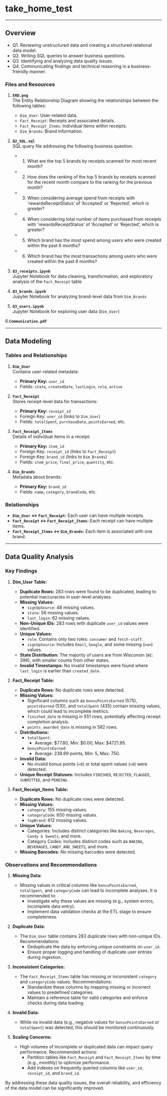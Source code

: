 # take_home_test

---

## Overview
* Q1. Reviewing unstructured data and creating a structured relational data model.
* Q2. Writing SQL queries to answer business questions.
* Q3. Identifying and analyzing data quality issues.
* Q4. Communicating findings and technical reasoning in a business-friendly manner.

### Files and Resources

1. **`ERD.png`**  
   The Entity Relationship Diagram showing the relationships between the following tables:
   - `Dim_User`: User-related data.
   - `Fact_Receipt`: Receipts and associated details.
   - `Fact_Receipt_Items`: Individual items within receipts.
   - `Dim_Brands`: Brand information.

2. **`Q2_SQL.sql`**  
   SQL query file addressing the following business question:
   * 1. What are the top 5 brands by receipts scanned for most recent month?
   * 2. How does the ranking of the top 5 brands by receipts scanned for the recent month compare to the ranking for the previous month?
   * 3. When considering average spend from receipts with 'rewardsReceiptStatus’ of ‘Accepted’ or ‘Rejected’, which is greater?
   * 4. When considering total number of items purchased from receipts with 'rewardsReceiptStatus’ of ‘Accepted’ or ‘Rejected’, which is greater?
   * 5. Which brand has the most spend among users who were created within the past 6 months?
   * 6. Which brand has the most transactions among users who were created within the past 6 months?

4. **`Q3_receipts.ipynb`**  
   Jupyter Notebook for data cleaning, transformation, and exploratory analysis of the `Fact_Receipt` table

5. **`Q3_brands.ipynb`**  
   Jupyter Notebook for analyzing brand-level data from `Dim_Brands` 

6. **`Q3_users.ipynb`**  
   Jupyter Notebook for exploring user data (`Dim_User`)
     
6.**`Communication.pdf`**

---

## Data Modeling

### Tables and Relationships

1. **`Dim_User`**  
   Contains user-related metadata:  
   - **Primary Key:** `user_id`  
   - Fields: `state`, `createdDate`, `lastLogin`, `role`, `active`  

2. **`Fact_Receipt`**  
   Stores receipt-level data for transactions:  
   - **Primary Key:** `receipt_id`  
   - Foreign Key: `user_id` (links to `Dim_User`)  
   - Fields: `totalSpent`, `purchaseDate`, `pointsEarned`, etc.  

3. **`Fact_Receipt_Items`**  
   Details of individual items in a receipt:  
   - **Primary Key:** `item_id`  
   - Foreign Key: `receipt_id` (links to `Fact_Receipt`)  
   - Foreign Key: `brand_id` (links to `Dim_Brands`)  
   - Fields: `item_price`, `final_price`, `quantity`, etc.  

4. **`Dim_Brands`**  
   Metadata about brands:  
   - **Primary Key:** `brand_id`  
   - Fields: `name`, `category`, `brandCode`, etc.  

### Relationships
- **`Dim_User` ↔ `Fact_Receipt`:** Each user can have multiple receipts.
- **`Fact_Receipt` ↔ `Fact_Receipt_Items`:** Each receipt can have multiple items.
- **`Fact_Receipt_Items` ↔ `Dim_Brands`:** Each item is associated with one brand.

---

## Data Quality Analysis

### Key Findings

1. **Dim_User Table:**
   - **Duplicate Rows:** 283 rows were found to be duplicated, leading to potential inaccuracies in user-level analyses.
   - **Missing Values:**
     - `signUpSource`: 48 missing values.
     - `state`: 56 missing values.
     - `last_login`: 62 missing values.
   - **Non-Unique IDs:** 283 rows with duplicate `user_id` values were identified.
   - **Unique Values:**
     - `role`: Contains only two roles: `consumer` and `fetch-staff`.
     - `signUpSource`: Includes `Email`, `Google`, and some missing (`nan`) values.
   - **State Distribution:** The majority of users are from Wisconsin (`WI`: 396), with smaller counts from other states.
   - **Invalid Timestamps:** No invalid timestamps were found where `last_login` is earlier than `created_date`.

2. **Fact_Receipt Table:**
   - **Duplicate Rows:** No duplicate rows were detected.
   - **Missing Values:**
     - Significant columns such as `bonusPointsEarned` (575), `pointsEarned` (510), and `totalSpent` (435) contain missing values, which could lead to incomplete metrics.
     - `finished_date` is missing in 551 rows, potentially affecting receipt completion analysis.
     - `points_awarded_date` is missing in 582 rows.
   - **Distributions:**
     - `totalSpent`:
       - Average: $77.80, Min: $0.00, Max: $4721.95.
     - `bonusPointsEarned`:
       - Average: 238.89 points, Min: 5, Max: 750.
   - **Invalid Data:**
     - No invalid bonus points (`<0`) or total spent values (`<0`) were detected.
   - **Unique Receipt Statuses:** Includes `FINISHED`, `REJECTED`, `FLAGGED`, `SUBMITTED`, and `PENDING`.

3. **Fact_Receipt_Items Table:**
   - **Duplicate Rows:** No duplicate rows were detected.
   - **Missing Values:**
     - `category`: 155 missing values.
     - `categoryCode`: 650 missing values.
     - `topBrand`: 612 missing values.
   - **Unique Values:**
     - Categories: Includes distinct categories like `Baking`, `Beverages`, `Candy & Sweets`, and more.
     - Category Codes: Includes distinct codes such as `BAKING`, `BEVERAGES`, `CANDY_AND_SWEETS`, and more.
   - **Missing Barcodes:** No missing barcodes were detected.

### Observations and Recommendations

1. **Missing Data:**
   - Missing values in critical columns like `bonusPointsEarned`, `totalSpent`, and `categoryCode` can lead to incomplete analyses. It is recommended to:
     - Investigate why these values are missing (e.g., system errors, incomplete data entry).
     - Implement data validation checks at the ETL stage to ensure completeness.

2. **Duplicate Data:**
   - The `Dim_User` table contains 283 duplicate rows with non-unique IDs. Recommendations:
     - Deduplicate the data by enforcing unique constraints on `user_id`.
     - Ensure proper logging and handling of duplicate user entries during ingestion.

3. **Inconsistent Categories:**
   - The `Fact_Receipt_Items` table has missing or inconsistent `category` and `categoryCode` values. Recommendations:
     - Standardize these columns by mapping missing or incorrect values to predefined categories.
     - Maintain a reference table for valid categories and enforce checks during data loading.

4. **Invalid Data:**
   - While no invalid data (e.g., negative values for `bonusPointsEarned` or `totalSpent`) was detected, this should be monitored continuously.

5. **Scaling Concerns:**
   - High volumes of incomplete or duplicated data can impact query performance. Recommended actions:
     - Partition tables like `Fact_Receipt` and `Fact_Receipt_Items` by time (e.g., monthly) to optimize performance.
     - Add indexes on frequently queried columns like `user_id`, `receipt_id`, and `brand_id`.

By addressing these data quality issues, the overall reliability, and efficiency of the data model can be significantly improved.


